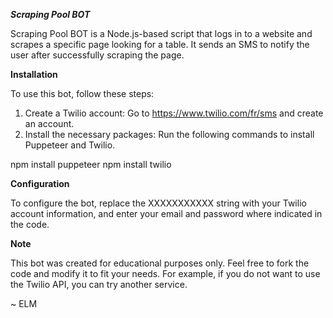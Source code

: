 ***Scraping Pool BOT***

Scraping Pool BOT is a Node.js-based script that logs in to a website and scrapes a specific page looking for a table. It sends an SMS to notify the user after successfully scraping the page.

**Installation**

To use this bot, follow these steps:

1. Create a Twilio account: Go to https://www.twilio.com/fr/sms and create an account.
2. Install the necessary packages: Run the following commands to install Puppeteer and Twilio.

npm install puppeteer
npm install twilio

**Configuration**

To configure the bot, replace the XXXXXXXXXXX string with your Twilio account information, and enter your email and password where indicated in the code.

**Note**

This bot was created for educational purposes only. Feel free to fork the code and modify it to fit your needs. For example, if you do not want to use the Twilio API, you can try another service.

~ ELM
